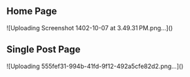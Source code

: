 <h2>Home Page</h2>
![Uploading Screenshot 1402-10-07 at 3.49.31 PM.png…]()

<h2>Single Post Page</h2>
![Uploading 555fef31-994b-41fd-9f12-492a5cfe82d2.png…]()
